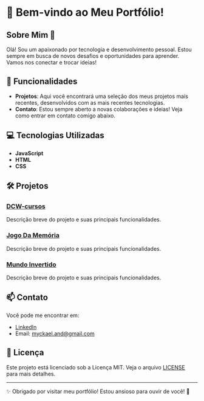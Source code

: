 # 👋 Bem-vindo ao Meu Portfólio!

## Sobre Mim 🌟
Olá! Sou um apaixonado por tecnologia e desenvolvimento pessoal. Estou sempre em busca de novos desafios e oportunidades para aprender. Vamos nos conectar e trocar ideias!

## 🚀 Funcionalidades
- **Projetos**: Aqui você encontrará uma seleção dos meus projetos mais recentes, desenvolvidos com as mais recentes tecnologias.
- **Contato**: Estou sempre aberto a novas colaborações e ideias! Veja como entrar em contato comigo abaixo.

## 💻 Tecnologias Utilizadas
- **JavaScript**
- **HTML**
- **CSS**

## 🛠️ Projetos
### [DCW-cursos](https://github.com/MyckaelAndrade/dcw-cursos)
Descrição breve do projeto e suas principais funcionalidades.

### [Jogo Da Memória](https://github.com/MyckaelAndrade/jogo-memoria-com-js)
Descrição breve do projeto e suas principais funcionalidades.

### [Mundo Invertido](https://github.com/MyckaelAndrade/inverted-world)
Descrição breve do projeto e suas principais funcionalidades.

## 📫 Contato
Você pode me encontrar em:
- [LinkedIn](https://www.linkedin.com/in/myckael-andrade-7b8489211/)
- Email: myckael.and@gmail.com

## 📝 Licença
Este projeto está licenciado sob a Licença MIT. Veja o arquivo [LICENSE](LICENSE) para mais detalhes.

---

✨ Obrigado por visitar meu portfólio! Estou ansioso para ouvir de você! 🌟